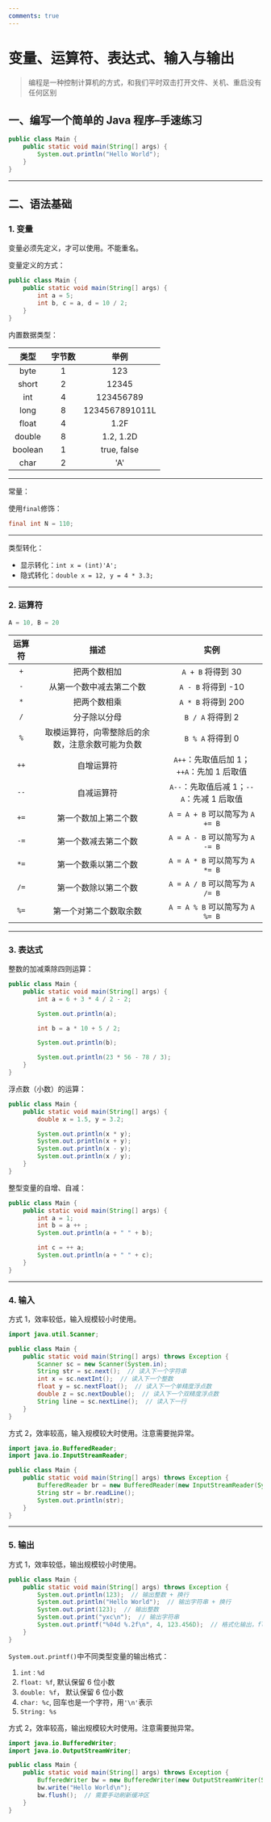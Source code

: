 ```yaml
---
comments: true
---
```


# 变量、运算符、表达式、输入与输出

> 编程是一种控制计算机的方式，和我们平时双击打开文件、关机、重启没有任何区别
>

## 一、编写一个简单的 Java 程序–手速练习

```java linenums="1"
public class Main {
    public static void main(String[] args) {
        System.out.println("Hello World");
    }
}
```

---

## 二、语法基础

### 1. 变量

变量必须先定义，才可以使用。不能重名。

变量定义的方式：

```java linenums="1"
public class Main {
    public static void main(String[] args) {
        int a = 5;
        int b, c = a, d = 10 / 2;
    }
}
```

内置数据类型：

|  类型   | 字节数 |      举例      |
| :-----: | :----: | :------------: |
|  byte   |   1    |      123       |
|  short  |   2    |     12345      |
|   int   |   4    |   123456789    |
|  long   |   8    | 1234567891011L |
|  float  |   4    |      1.2F      |
| double  |   8    |   1.2, 1.2D    |
| boolean |   1    |  true, false   |
|  char   |   2    |      'A'       |

---

常量：

使用`final`修饰：

```java linenums="1"
final int N = 110;
```

---

类型转化：

- 显示转化：`int x = (int)'A';`
- 隐式转化：`double x = 12, y = 4 * 3.3;`

---

### 2. 运算符

```java linenums="1"
A = 10, B = 20
```

| 运算符 |                       描述                       |                   实例                    |
| :----: | :----------------------------------------------: | :---------------------------------------: |
|  `+`   |                   把两个数相加                   |             `A + B` 将得到 30             |
|  `-`   |             从第一个数中减去第二个数             |            `A - B` 将得到 -10             |
|  `*`   |                   把两个数相乘                   |            `A * B` 将得到 200             |
|  `/`   |                   分子除以分母                   |             `B / A` 将得到 2              |
|  `%`   | 取模运算符，向零整除后的余数，注意余数可能为负数 |             `B % A` 将得到 0              |
|  `++`  |                    自增运算符                    | `A++`：先取值后加 1；`++A`：先加 1 后取值 |
|  `--`  |                    自减运算符                    | `A--`：先取值后减 1；`--A`：先减 1 后取值 |
|  `+=`  |               第一个数加上第二个数               |      `A = A + B` 可以简写为 `A += B`      |
|  `-=`  |               第一个数减去第二个数               |      `A = A - B` 可以简写为 `A -= B`      |
|  `*=`  |               第一个数乘以第二个数               |      `A = A * B` 可以简写为 `A *= B`      |
|  `/=`  |               第一个数除以第二个数               |      `A = A / B` 可以简写为 `A /= B`      |
|  `%=`  |              第一个对第二个数取余数              |      `A = A % B` 可以简写为 `A %= B`      |

---

### 3. 表达式

整数的加减乘除四则运算：

```java linenums="1"
public class Main {
    public static void main(String[] args) {
        int a = 6 + 3 * 4 / 2 - 2;

        System.out.println(a);

        int b = a * 10 + 5 / 2;

        System.out.println(b);

        System.out.println(23 * 56 - 78 / 3);
    }
}
```

浮点数（小数）的运算：

```java linenums="1"
public class Main {
    public static void main(String[] args) {
        double x = 1.5, y = 3.2;

        System.out.println(x * y);
        System.out.println(x + y);
        System.out.println(x - y);
        System.out.println(x / y);
    }
}
```

整型变量的自增、自减：

```java linenums="1"
public class Main {
    public static void main(String[] args) {
        int a = 1;
        int b = a ++ ;
        System.out.println(a + " " + b);

        int c = ++ a;
        System.out.println(a + " " + c);
    }
}
```

---

### 4. 输入

方式 1，效率较低，输入规模较小时使用。

```java linenums="1"
import java.util.Scanner;

public class Main {
    public static void main(String[] args) throws Exception {
        Scanner sc = new Scanner(System.in);
        String str = sc.next();  // 读入下一个字符串
        int x = sc.nextInt();  // 读入下一个整数
        float y = sc.nextFloat();  // 读入下一个单精度浮点数
        double z = sc.nextDouble();  // 读入下一个双精度浮点数
        String line = sc.nextLine();  // 读入下一行
    }
}
```

方式 2，效率较高，输入规模较大时使用。注意需要抛异常。

```java linenums="1"
import java.io.BufferedReader;
import java.io.InputStreamReader;

public class Main {
    public static void main(String[] args) throws Exception {
        BufferedReader br = new BufferedReader(new InputStreamReader(System.in));
        String str = br.readLine();
        System.out.println(str);
    }
}
```

---

### 5. 输出

方式 1，效率较低，输出规模较小时使用。

```java linenums="1"
public class Main {
    public static void main(String[] args) throws Exception {
        System.out.println(123);  // 输出整数 + 换行
        System.out.println("Hello World");  // 输出字符串 + 换行
        System.out.print(123);  // 输出整数
        System.out.print("yxc\n");  // 输出字符串
        System.out.printf("%04d %.2f\n", 4, 123.456D);  // 格式化输出，float与double都用%f输出
    }
}
```

`System.out.printf()`中不同类型变量的输出格式：

1. `int：%d`
2. `float: %f`, 默认保留 6 位小数
3. `double: %f`， 默认保留 6 位小数
4. `char: %c`, 回车也是一个字符，用`'\n'`表示
5. `String: %s`

方式 2，效率较高，输出规模较大时使用。注意需要抛异常。

```java linenums="1"
import java.io.BufferedWriter;
import java.io.OutputStreamWriter;

public class Main {
    public static void main(String[] args) throws Exception {
        BufferedWriter bw = new BufferedWriter(new OutputStreamWriter(System.out));
        bw.write("Hello World\n");
        bw.flush();  // 需要手动刷新缓冲区
    }
}
```
